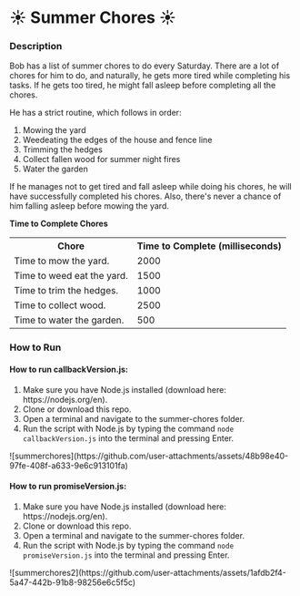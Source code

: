 <h1>&#9728; Summer Chores &#9728;</h1>
<h3>Description</h3>
<p>Bob has a list of summer chores to do every Saturday. There are a lot of chores for him to do, and naturally, he gets more tired while completing his tasks. If he gets too tired, he might fall asleep before completing all the chores.</p>
<p>He has a strict routine, which follows in order:</p>
<ol>
  <li>Mowing the yard</li>
  <li>Weedeating the edges of the house and fence line</li>
  <li>Trimming the hedges</li>
  <li>Collect fallen wood for summer night fires</li>
  <li>Water the garden</li>
</ol>
<p>If he manages not to get tired and fall asleep while doing his chores, he will have successfully completed his chores. Also, there's never a chance of him falling asleep before mowing the yard.</p>
<caption><b>Time to Complete Chores</b></caption>
<table>
  <tr>
    <th>Chore</th>
    <th>Time to Complete (milliseconds)</th>
  </tr>
  <tr>
    <td>Time to mow the yard.</td>
    <td>2000</td>
  </tr>
    <tr>
    <td>Time to weed eat the yard.</td>
    <td>1500</td>
  </tr>
    <tr>
    <td>Time to trim the hedges.</td>
    <td>1000</td>
  </tr>
    <tr>
    <td>Time to collect wood.</td>
    <td>2500</td>
  </tr>
    <tr>
    <td>Time to water the garden.</td>
    <td>500</td>
  </tr>
</table>
<h3>How to Run</h3>
<h4>How to run callbackVersion.js:</h4>
<ol>
  <li>Make sure you have Node.js installed (download here: https://nodejs.org/en).</li>
  <li>Clone or download this repo.</li>
  <li>Open a terminal and navigate to the summer-chores folder.</li>
  <li>Run the script with Node.js by typing the command <code>node callbackVersion.js</code> into the terminal and pressing Enter.</li>
</ol>
![summerchores](https://github.com/user-attachments/assets/48b98e40-97fe-408f-a633-9e6c913101fa)
<h4>How to run promiseVersion.js:</h4>
<ol>
  <li>Make sure you have Node.js installed (download here: https://nodejs.org/en).</li>
  <li>Clone or download this repo.</li>
  <li>Open a terminal and navigate to the summer-chores folder.</li>
  <li>Run the script with Node.js by typing the command <code>node promiseVersion.js</code> into the terminal and pressing Enter.</li>
</ol>
![summerchores2](https://github.com/user-attachments/assets/1afdb2f4-5a47-442b-91b8-98256e6c5f5c)
